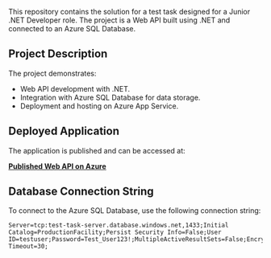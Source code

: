This repository contains the solution for a test task designed for a Junior .NET Developer role. The project is a Web API built using .NET and connected to an Azure SQL Database.

## Project Description
The project demonstrates:
- Web API development with .NET.
- Integration with Azure SQL Database for data storage.
- Deployment and hosting on Azure App Service.

## Deployed Application
The application is published and can be accessed at:

[**Published Web API on Azure**](equipmentcontractapi.azurewebsites.net)

## Database Connection String
To connect to the Azure SQL Database, use the following connection string:

```
Server=tcp:test-task-server.database.windows.net,1433;Initial Catalog=ProductionFacility;Persist Security Info=False;User ID=testuser;Password=Test_User123!;MultipleActiveResultSets=False;Encrypt=True;TrustServerCertificate=False;Connection Timeout=30;
```
